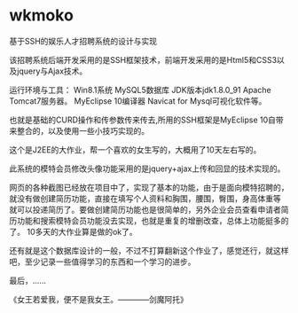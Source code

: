 # wkmoko
基于SSH的娱乐人才招聘系统的设计与实现

该招聘系统后端开发采用的是SSH框架技术，前端开发采用的是Html5和CSS3以及jquery与Ajax技术。

运行环境与工具：
Win8.1系统
MySQL5数据库
JDK版本jdk1.8.0_91
Apache Tomcat7服务器。
MyEclipse 10编译器
Navicat for Mysql可视化软件等。

也就是基础的CURD操作和传参数传来传去,所用的SSH框架是MyEclipse 10自带来整合的，以及使用一些小技巧实现的。

这个是J2EE的大作业，帮一个喜欢的女生写的，大概用了10天左右写的。

此系统的模特会员修改头像功能采用的是jquery+ajax上传和回显的技术实现的。

网页的各种截图已经放在项目中了，实现了基本的功能，由于是面向模特招聘的，就没有做创建简历功能，直接在填写个人资料和胸围，腰围，臀围，身高体重等
就可以投递简历了。要做创建简历功能也是很简单的，另外企业会员查看申请者简历功能和搜索模特会员功能没去实现，也就是重复的增删改查，总体上功能挺多的了。
10多天的大作业算是做的ok了。

还有就是这个数据库设计的一般，不过不打算翻新这个作业了，感觉还行，就这样吧，至少记录一些值得学习的东西和一个学习的进步。

最后，......

《女王若爱我，便不是我女王。————剑魔阿托》
